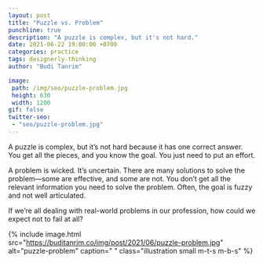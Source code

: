 ```yaml
---
layout: post
title: "Puzzle vs. Problem"
punchline: true
description: "A puzzle is complex, but it's not hard."
date: 2021-06-22 19:00:00 +0700
categories: practice
tags: designerly-thinking
author: "Budi Tanrim"

image:
 path: /img/seo/puzzle-problem.jpg
 height: 630
 width: 1200
gif: false
twitter-seo: 
 - "seo/puzzle-problem.jpg"
---
```


A puzzle is complex, but it’s not hard because it has one correct answer. You get all the pieces, and you know the goal. You just need to put an effort.

A problem is wicked. It’s uncertain. There are many solutions to solve the problem—some are effective, and some are not. You don’t get all the relevant information you need to solve the problem. Often, the goal is fuzzy and not well articulated.

If we’re all dealing with real-world problems in our profession, how could we expect not to fail at all?


{% include image.html 
src="https://buditanrim.co/img/post/2021/06/puzzle-problem.jpg" 
alt="puzzle-problem" 
caption=" "
class="illustration small m-t-s m-b-s" %}